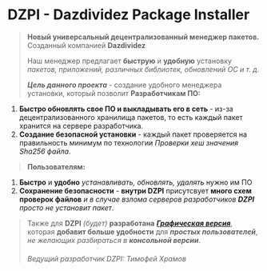 # DZPI - Dazdividez Package Installer

> **Новый универсальный децентрализованный менеджер пакетов.**
> Созданный компанией **Dazdividez**
>	
> Наш менеджер предлагает **быструю** и **удобную** установку *пакетов, приложений, различных библиотек, обновлений ОС и т. д.*
> 
> ***Цель данного проекта*** - создание удобного менеджера установки, который позволит **Разработчикам ПО:**
1. **Быстро обновлять свое ПО и выкладывать его в сеть** - из-за децентрализованного хранилища пакетов, то есть каждый пакет хранится на сервере разработчика.
2. **Создание безопасной установки** - каждый пакет проверяется на правильность минимум по технологии *Проверки хеш значения Sha256 файла*.
>
> **Пользователям:**
1. **Быстро** и **удобно** *устанавливать, обновлять, удалять* нужно им ПО
2. **Сохранение безопасности** - **внутри DZPI** присутсвует **много схем проверок файлов** *и в случае взлома серверов разработчиков **DZPI** просто не установит пакет*.
>
>Также для **DZPI** *(будет)* **разработана** ***[Графическая версия](https://github.com/Dazdividez/Gui-DZPI)***, которая **добавит больше удобности** для ***простых пользователей***, *не желающих разбираться в* ***консольной версии***. 
>
>###### *Ведущий разработчик DZPI: Тимофей Храмов*
